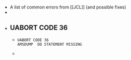- A list of common errors from [[JCL]] (and possible fixes)
-
- ## UABORT CODE 36
	- ```
	  UABORT CODE 36
	  AMSDUMP  DD STATEMENT MISSING
	  ```
	-
